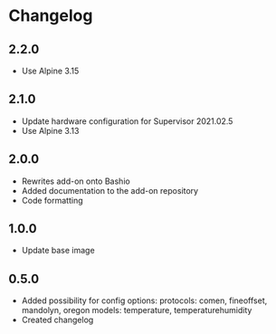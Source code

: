 # Changelog

## 2.2.0

- Use Alpine 3.15

## 2.1.0

- Update hardware configuration for Supervisor 2021.02.5
- Use Alpine 3.13

## 2.0.0

- Rewrites add-on onto Bashio
- Added documentation to the add-on repository
- Code formatting

## 1.0.0

- Update base image

## 0.5.0

- Added possibility for config options:
  protocols: comen, fineoffset, mandolyn, oregon
  models: temperature, temperaturehumidity
- Created changelog
